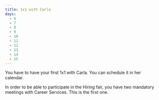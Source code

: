 ```yaml
---
title: 1x1 with Carla
days:
  - 6
  - 7
  - 8
  - 9
  - 10
  - 11
  - 12
  - 13
  - 14
  - 15
---
```



You have to have your first 1x1 with Carla. You can schedule it in her calendar.

In order to be able to participate in the Hiring fair, you have two mandatory meetings with Career Services. This is the first one.
